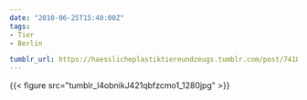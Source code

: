 ```yaml
---
date: "2010-06-25T15:40:00Z"
tags:
- Tier
- Berlin

tumblr_url: https://haesslicheplastiktiereundzeugs.tumblr.com/post/741873726
---
```

{{< figure src="tumblr_l4obnikJ421qbfzcmo1_1280jpg" >}} 
